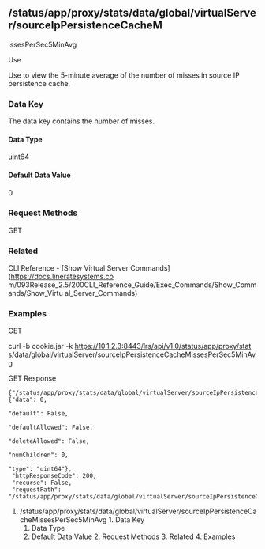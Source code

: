 ## /status/app/proxy/stats/data/global/virtualServer/sourceIpPersistenceCacheM
issesPerSec5MinAvg

Use

Use to view the 5-minute average of the number of misses in source IP
persistence cache.

### Data Key

The data key contains the number of misses.

#### Data Type

uint64

#### Default Data Value

0

### Request Methods

GET

### Related

CLI Reference - [Show Virtual Server Commands](https://docs.lineratesystems.co
m/093Release_2.5/200CLI_Reference_Guide/Exec_Commands/Show_Commands/Show_Virtu
al_Server_Commands)

### Examples

GET

curl -b cookie.jar -k https://10.1.2.3:8443/lrs/api/v1.0/status/app/proxy/stat
s/data/global/virtualServer/sourceIpPersistenceCacheMissesPerSec5MinAvg

GET Response

    
    {"/status/app/proxy/stats/data/global/virtualServer/sourceIpPersistenceCacheMissesPerSec5MinAvg": {"data": 0,
                                                                                                        "default": False,
                                                                                                        "defaultAllowed": False,
                                                                                                        "deleteAllowed": False,
                                                                                                        "numChildren": 0,
                                                                                                        "type": "uint64"},
     "httpResponseCode": 200,
     "recurse": False,
     "requestPath": "/status/app/proxy/stats/data/global/virtualServer/sourceIpPersistenceCacheMissesPerSec5MinAvg"}
    

  1. /status/app/proxy/stats/data/global/virtualServer/sourceIpPersistenceCacheMissesPerSec5MinAvg
    1. Data Key
      1. Data Type
      2. Default Data Value
    2. Request Methods
    3. Related
    4. Examples

